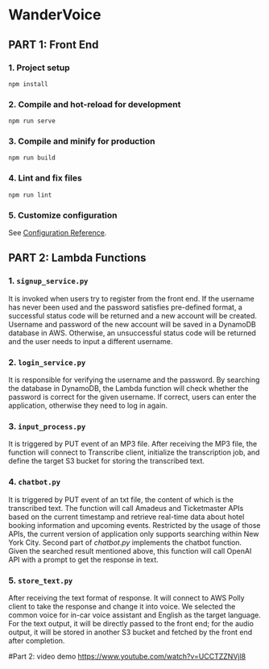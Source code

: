 # WanderVoice

## PART 1: Front End

### 1. Project setup

```
npm install
```

### 2. Compile and hot-reload for development

```
npm run serve
```

### 3. Compile and minify for production

```
npm run build
```

### 4. Lint and fix files

```
npm run lint
```

### 5. Customize configuration

See [Configuration Reference](https://cli.vuejs.org/config/).

## PART 2: Lambda Functions

### 1. ``signup_service.py``

It is invoked when users try to register from the front end. If the username has never been used and the password satisfies pre-defined format, a successful status code will be returned and a new account will be created. Username and password of the new account will be saved in a DynamoDB database in AWS. Otherwise, an unsuccessful status code will be returned and the user needs to input a different username.

### 2. ``login_service.py``

It is responsible for verifying the username and the password. By searching the database in DynamoDB, the Lambda function will check whether the password is correct for the given username. If correct, users can enter the application, otherwise they need to log in again.

### 3. ``input_process.py``

It is triggered by PUT event of an MP3 file. After receiving the MP3 file, the function will connect to Transcribe client, initialize the transcription job, and define the target S3 bucket for storing the transcribed text. 

### 4. ``chatbot.py``

It is triggered by PUT event of an txt file, the content of which is the transcribed text. The function will call Amadeus and Ticketmaster APIs based on the current timestamp and retrieve real-time data about hotel booking information and upcoming events. Restricted by the usage of those APIs, the current version of application only supports searching within New York City. Second part of $chatbot.py$ implements the chatbot function. Given the searched result mentioned above, this function will call OpenAI API with a prompt to get the response in text.

### 5. ``store_text.py``

After receiving the text format of response. It will connect to AWS Polly client to take the response and change it into voice. We selected the common voice for in-car voice assistant and English as the target language. For the text output, it will be directly passed to the front end; for the audio output, it will be stored in another S3 bucket and fetched by the front end after completion. 


#Part 2: video demo
https://www.youtube.com/watch?v=UCCTZZNVjl8
